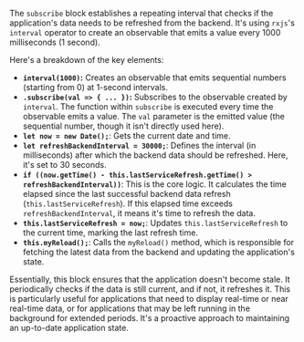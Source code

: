 The `subscribe` block establishes a repeating interval that checks if the application's data needs to be refreshed from the backend.  It's using `rxjs`'s `interval` operator to create an observable that emits a value every 1000 milliseconds (1 second).

Here's a breakdown of the key elements:

*   **`interval(1000)`:**  Creates an observable that emits sequential numbers (starting from 0) at 1-second intervals.
*   **`.subscribe(val => { ... })`:** Subscribes to the observable created by `interval`. The function within `subscribe` is executed every time the observable emits a value.  The `val` parameter is the emitted value (the sequential number, though it isn't directly used here).
*   **`let now = new Date();`**: Gets the current date and time.
*   **`let refreshBackendInterval = 30000;`**:  Defines the interval (in milliseconds) after which the backend data should be refreshed. Here, it's set to 30 seconds.
*   **`if ((now.getTime() - this.lastServiceRefresh.getTime() > refreshBackendInterval))`**: This is the core logic. It calculates the time elapsed since the last successful backend data refresh (`this.lastServiceRefresh`).  If this elapsed time exceeds `refreshBackendInterval`, it means it's time to refresh the data.
*   **`this.lastServiceRefresh = now;`**: Updates `this.lastServiceRefresh` to the current time, marking the last refresh time.
*   **`this.myReload();`**: Calls the `myReload()` method, which is responsible for fetching the latest data from the backend and updating the application's state.

Essentially, this block ensures that the application doesn't become stale. It periodically checks if the data is still current, and if not, it refreshes it. This is particularly useful for applications that need to display real-time or near real-time data, or for applications that may be left running in the background for extended periods. It's a proactive approach to maintaining an up-to-date application state.